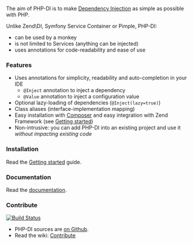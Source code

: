 The aim of PHP-DI is to make [Dependency Injection](http://en.wikipedia.org/wiki/Dependency_injection)
as simple as possible with PHP.

Unlike Zend\DI, Symfony Service Container or Pimple, PHP-DI:

* can be used by a monkey
* is not limited to Services (anything can be injected)
* uses annotations for code-readability and ease of use


### Features

* Uses annotations for simplicity, readability and auto-completion in your IDE
    * `@Inject` annotation to inject a dependency
    * `@Value` annotation to inject a configuration value
* Optional lazy-loading of dependencies (`@Inject(lazy=true)`)
* Class aliases (interface-implementation mapping)
* Easy installation with [Composer](http://getcomposer.org/doc/00-intro.md) and easy integration with Zend Framework (see [Getting started](doc/getting-started))
* Non-intrusive: you can add PHP-DI into an existing project and use it *without impacting existing code*


### Installation

Read the [Getting started](doc/getting-started) guide.


### Documentation

Read the [documentation](doc/).


### Contribute

[![Build Status](https://secure.travis-ci.org/mnapoli/PHP-DI.png)](http://travis-ci.org/mnapoli/PHP-DI)

* PHP-DI sources are [on Github](https://github.com/mnapoli/PHP-DI).
* Read the wiki: [Contribute](doc/contribute)
